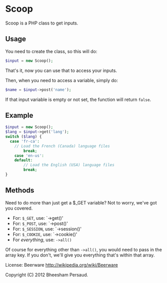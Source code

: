 Scoop
=====
Scoop is a PHP class to get inputs.

Usage
-----
You need to create the class, so this will do:

```php
$input = new Scoop();
```

That's it, now you can use that to access your inputs.


Then, when you need to access a variable, simply do:

```php
$name = $input->post('name');
```

If that input variable is empty or not set, the function will return `false`.

Example
-------
```php
$input = new Scoop();  
$lang = $input->get('lang');  
switch ($lang) {  
  case 'fr-ca':  
    // Load the French (Canada) language files  
		break;  
	case 'en-us':  
	default:  
		// Load the English (USA) language files  
		break;  
}
```

Methods
------------
Need to do more than just get a $_GET variable? Not to worry, we've got you 
covered.

  - For: `$_GET`, use: `->get()'
  - For: `$_POST`, use: `->post()'
  - For: `$_SESSION`, use: `->session()'
  - For: `$_COOKIE`, use: `->cookie()'
  - For *everything*, use: `->all()`

Of course for everything other than `->all()`, you would need to pass in the 
array key. If you don't, we'll give you everything that's within that array.

License: Beerware <http://wikipedia.org/wiki/Beerware>

Copyright (C) 2012 Bheesham Persaud. 